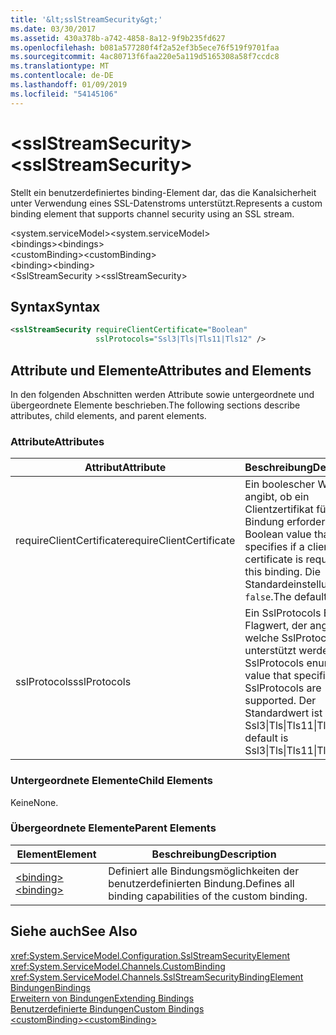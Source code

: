 ```yaml
---
title: '&lt;sslStreamSecurity&gt;'
ms.date: 03/30/2017
ms.assetid: 430a378b-a742-4858-8a12-9f9b235fd627
ms.openlocfilehash: b081a577280f4f2a52ef3b5ece76f519f9701faa
ms.sourcegitcommit: 4ac80713f6faa220e5a119d5165308a58f7ccdc8
ms.translationtype: MT
ms.contentlocale: de-DE
ms.lasthandoff: 01/09/2019
ms.locfileid: "54145106"
---
```

# <a name="ltsslstreamsecuritygt"></a><span data-ttu-id="3dd39-102">&lt;sslStreamSecurity&gt;</span><span class="sxs-lookup"><span data-stu-id="3dd39-102">&lt;sslStreamSecurity&gt;</span></span>
<span data-ttu-id="3dd39-103">Stellt ein benutzerdefiniertes binding-Element dar, das die Kanalsicherheit unter Verwendung eines SSL-Datenstroms unterstützt.</span><span class="sxs-lookup"><span data-stu-id="3dd39-103">Represents a custom binding element that supports channel security using an SSL stream.</span></span>  
  
 <span data-ttu-id="3dd39-104">\<system.serviceModel></span><span class="sxs-lookup"><span data-stu-id="3dd39-104">\<system.serviceModel></span></span>  
<span data-ttu-id="3dd39-105">\<bindings></span><span class="sxs-lookup"><span data-stu-id="3dd39-105">\<bindings></span></span>  
<span data-ttu-id="3dd39-106">\<customBinding></span><span class="sxs-lookup"><span data-stu-id="3dd39-106">\<customBinding></span></span>  
<span data-ttu-id="3dd39-107">\<binding></span><span class="sxs-lookup"><span data-stu-id="3dd39-107">\<binding></span></span>  
<span data-ttu-id="3dd39-108">\<SslStreamSecurity ></span><span class="sxs-lookup"><span data-stu-id="3dd39-108">\<sslStreamSecurity></span></span>  
  
## <a name="syntax"></a><span data-ttu-id="3dd39-109">Syntax</span><span class="sxs-lookup"><span data-stu-id="3dd39-109">Syntax</span></span>  
  
```xml  
<sslStreamSecurity requireClientCertificate="Boolean"
                   sslProtocols="Ssl3|Tls|Tls11|Tls12" />
```  
  
## <a name="attributes-and-elements"></a><span data-ttu-id="3dd39-110">Attribute und Elemente</span><span class="sxs-lookup"><span data-stu-id="3dd39-110">Attributes and Elements</span></span>  
 <span data-ttu-id="3dd39-111">In den folgenden Abschnitten werden Attribute sowie untergeordnete und übergeordnete Elemente beschrieben.</span><span class="sxs-lookup"><span data-stu-id="3dd39-111">The following sections describe attributes, child elements, and parent elements.</span></span>  
  
### <a name="attributes"></a><span data-ttu-id="3dd39-112">Attribute</span><span class="sxs-lookup"><span data-stu-id="3dd39-112">Attributes</span></span>  
  
|<span data-ttu-id="3dd39-113">Attribut</span><span class="sxs-lookup"><span data-stu-id="3dd39-113">Attribute</span></span>|<span data-ttu-id="3dd39-114">Beschreibung</span><span class="sxs-lookup"><span data-stu-id="3dd39-114">Description</span></span>|  
|---------------|-----------------|  
|<span data-ttu-id="3dd39-115">requireClientCertificate</span><span class="sxs-lookup"><span data-stu-id="3dd39-115">requireClientCertificate</span></span>|<span data-ttu-id="3dd39-116">Ein boolescher Wert, der angibt, ob ein Clientzertifikat für diese Bindung erforderlich ist.</span><span class="sxs-lookup"><span data-stu-id="3dd39-116">A Boolean value that specifies if a client certificate is required for this binding.</span></span> <span data-ttu-id="3dd39-117">Die Standardeinstellung ist `false`.</span><span class="sxs-lookup"><span data-stu-id="3dd39-117">The default is `false`.</span></span>|  
|<span data-ttu-id="3dd39-118">sslProtocols</span><span class="sxs-lookup"><span data-stu-id="3dd39-118">sslProtocols</span></span>|<span data-ttu-id="3dd39-119">Ein SslProtocols Enum-Flagwert, der angibt, welche SslProtocols unterstützt werden.</span><span class="sxs-lookup"><span data-stu-id="3dd39-119">A SslProtocols enum flag value that specifies which SslProtocols are supported.</span></span> <span data-ttu-id="3dd39-120">Der Standardwert ist Ssl3&#124;Tls&#124;Tls11&#124;Tls12.</span><span class="sxs-lookup"><span data-stu-id="3dd39-120">The default is Ssl3&#124;Tls&#124;Tls11&#124;Tls12.</span></span>|  
  
### <a name="child-elements"></a><span data-ttu-id="3dd39-121">Untergeordnete Elemente</span><span class="sxs-lookup"><span data-stu-id="3dd39-121">Child Elements</span></span>  
 <span data-ttu-id="3dd39-122">Keine</span><span class="sxs-lookup"><span data-stu-id="3dd39-122">None.</span></span>  
  
### <a name="parent-elements"></a><span data-ttu-id="3dd39-123">Übergeordnete Elemente</span><span class="sxs-lookup"><span data-stu-id="3dd39-123">Parent Elements</span></span>  
  
|<span data-ttu-id="3dd39-124">Element</span><span class="sxs-lookup"><span data-stu-id="3dd39-124">Element</span></span>|<span data-ttu-id="3dd39-125">Beschreibung</span><span class="sxs-lookup"><span data-stu-id="3dd39-125">Description</span></span>|  
|-------------|-----------------|  
|[<span data-ttu-id="3dd39-126">\<binding></span><span class="sxs-lookup"><span data-stu-id="3dd39-126">\<binding></span></span>](../../../../../docs/framework/misc/binding.md)|<span data-ttu-id="3dd39-127">Definiert alle Bindungsmöglichkeiten der benutzerdefinierten Bindung.</span><span class="sxs-lookup"><span data-stu-id="3dd39-127">Defines all binding capabilities of the custom binding.</span></span>|  
  
## <a name="see-also"></a><span data-ttu-id="3dd39-128">Siehe auch</span><span class="sxs-lookup"><span data-stu-id="3dd39-128">See Also</span></span>  
 <xref:System.ServiceModel.Configuration.SslStreamSecurityElement>  
 <xref:System.ServiceModel.Channels.CustomBinding>  
 <xref:System.ServiceModel.Channels.SslStreamSecurityBindingElement>  
 [<span data-ttu-id="3dd39-129">Bindungen</span><span class="sxs-lookup"><span data-stu-id="3dd39-129">Bindings</span></span>](../../../../../docs/framework/wcf/bindings.md)  
 [<span data-ttu-id="3dd39-130">Erweitern von Bindungen</span><span class="sxs-lookup"><span data-stu-id="3dd39-130">Extending Bindings</span></span>](../../../../../docs/framework/wcf/extending/extending-bindings.md)  
 [<span data-ttu-id="3dd39-131">Benutzerdefinierte Bindungen</span><span class="sxs-lookup"><span data-stu-id="3dd39-131">Custom Bindings</span></span>](../../../../../docs/framework/wcf/extending/custom-bindings.md)  
 [<span data-ttu-id="3dd39-132">\<customBinding></span><span class="sxs-lookup"><span data-stu-id="3dd39-132">\<customBinding></span></span>](../../../../../docs/framework/configure-apps/file-schema/wcf/custombinding.md)
